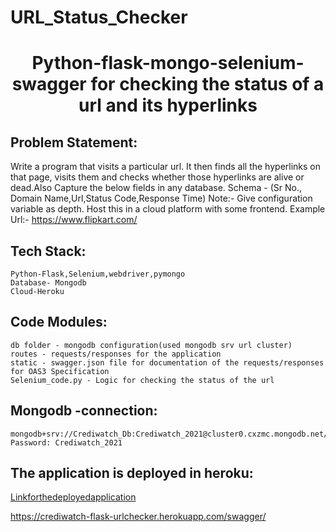 # URL_Status_Checker
<h1> 
<p align="center" >Python-flask-mongo-selenium-swagger for checking the status of a url and its hyperlinks</h1>

## Problem Statement:
Write a program that visits a particular url. It then finds all the hyperlinks on that page, visits them and checks whether those hyperlinks are alive or dead.Also Capture the below fields  in any database.
    Schema - (Sr No., Domain Name,Url,Status Code,Response Time)
    Note:- Give configuration variable as depth.
    Host this in a cloud platform with some frontend.
    Example Url:- https://www.flipkart.com/

## Tech Stack:
    Python-Flask,Selenium,webdriver,pymongo
    Database- Mongodb
    Cloud-Heroku
    
    
## Code Modules:
    db folder - mongodb configuration(used mongodb srv url cluster)
    routes - requests/responses for the application
    static - swagger.json file for documentation of the requests/responses for OAS3 Specification
    Selenium_code.py - Logic for checking the status of the url
    
## Mongodb -connection:
    
    mongodb+srv://Crediwatch_Db:Crediwatch_2021@cluster0.cxzmc.mongodb.net/test
    Password: Crediwatch_2021
    
## The application is deployed in heroku: 

[Linkforthedeployedapplication](https://crediwatch-flask-urlchecker.herokuapp.com/swagger/)

https://crediwatch-flask-urlchecker.herokuapp.com/swagger/
